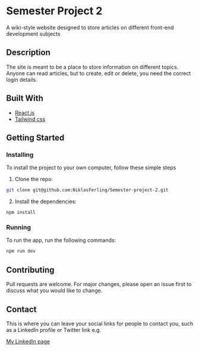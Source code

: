 # Semester Project 2 

A wiki-style website designed to store articles on different front-end development subjects

## Description

The site is meant to be a place to store information on different topics. Anyone can read articles, but to create, edit or delete, you need the correct login details.

## Built With

- [React.js](https://reactjs.org/)
- [Tailwind css](https://tailwindcss.com/)

## Getting Started

### Installing

To install the project to your own computer, follow these simple steps

1. Clone the repo:

```bash
git clone git@github.com:NiklasFerling/Semester-project-2.git
```

2. Install the dependencies:

```
npm install
```

### Running


To run the app, run the following commands:

```bash
npm run dev
```

## Contributing

Pull requests are welcome. For major changes, please open an issue first to discuss what you would like to change.

## Contact

This is where you can leave your social links for people to contact you, such as a LinkedIn profile or Twitter link e.g.

[My LinkedIn page]([www.linkedin.com](https://www.linkedin.com/in/niklas-ferling-197189198/))
